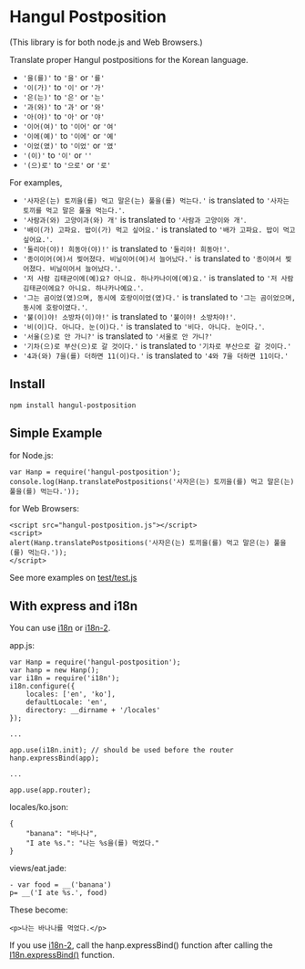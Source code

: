 # Hangul Postposition

(This library is for both node.js and Web Browsers.)

Translate proper Hangul postpositions for the Korean language.

* `'을(를)'` to `'을'` or `'를'`
* `'이(가)'` to `'이'` or `'가'`
* `'은(는)'` to `'은'` or `'는'`
* `'과(와)'` to `'과'` or `'와'`
* `'아(야)'` to `'아'` or `'야'`
* `'이어(여)'` to `'이어'` or `'여'`
* `'이에(예)'` to `'이에'` or `'예'`
* `'이었(였)'` to `'이었'` or `'였'`
* `'(이)'` to `'이'` or `''`
* `'(으)로'` to `'으로'` or `'로'`

For examples,

* `'사자은(는) 토끼을(를) 먹고 말은(는) 풀을(를) 먹는다.'` is translated to `'사자는 토끼를 먹고 말은 풀을 먹는다.'`.
* `'사람과(와) 고양이과(와) 개'` is translated to `'사람과 고양이와 개'`.
* `'배이(가) 고파요. 밥이(가) 먹고 싶어요.'` is translated to `'배가 고파요. 밥이 먹고 싶어요.'`.
* `'둘리아(야)! 희동아(야)!'` is translated to `'둘리야! 희동아!'`.
* `'종이이어(여)서 찢어졌다. 비닐이어(여)서 늘어났다.'` is translated to `'종이여서 찢어졌다. 비닐이어서 늘어났다.'`.
* `'저 사람 김태균이에(예)요? 아니요. 하나카나이에(예)요.'` is translated to `'저 사람 김태균이에요? 아니요. 하나카나예요.'`.
* `'그는 곰이었(였)으며, 동시에 호랑이이었(였)다.'` is translated to `'그는 곰이었으며, 동시에 호랑이였다.'`.
* `'불(이)야! 소방차(이)야!'` is translated to `'불이야! 소방차야!'`.
* `'비(이)다. 아니다. 눈(이)다.'` is translated to `'비다. 아니다. 눈이다.'`.
* `'서울(으)로 안 가니?'` is translated to `'서울로 안 가니?'`
* `'기차(으)로 부산(으)로 갈 것이다.'` is translated to `'기차로 부산으로 갈 것이다.'`
* `'4과(와) 7을(를) 더하면 11(이)다.'` is translated to `'4와 7을 더하면 11이다.'`

## Install
	npm install hangul-postposition

## Simple Example

for Node.js:

	var Hanp = require('hangul-postposition');
	console.log(Hanp.translatePostpositions('사자은(는) 토끼을(를) 먹고 말은(는) 풀을(를) 먹는다.'));

for Web Browsers:

	<script src="hangul-postposition.js"></script>
	<script>
	alert(Hanp.translatePostpositions('사자은(는) 토끼을(를) 먹고 말은(는) 풀을(를) 먹는다.'));
	</script>

See more examples on [test/test.js](https://github.com/peecky/hangul-postposition/blob/master/test/test.js)

## With express and i18n
You can use [i18n](https://github.com/mashpie/i18n-node) or [i18n-2](https://github.com/jeresig/i18n-node-2).

app.js:

	var Hanp = require('hangul-postposition');
	var hanp = new Hanp();
	var i18n = require('i18n');
	i18n.configure({
		locales: ['en', 'ko'],
		defaultLocale: 'en',
		directory: __dirname + '/locales'
	});
	
	...
	
	app.use(i18n.init);	// should be used before the router
	hanp.expressBind(app);
	
	...
	
	app.use(app.router);

locales/ko.json:

	{
		"banana": "바나나",
		"I ate %s.": "나는 %s을(를) 먹었다."
	}

views/eat.jade:

	- var food = __('banana')
	p= __('I ate %s.', food)

These become:

	<p>나는 바나나를 먹었다.</p>

If you use [i18n-2](https://github.com/jeresig/i18n-node-2), call the hanp.expressBind() function after calling the [I18n.expressBind()](https://github.com/jeresig/i18n-node-2#i18nexpressbindapp-options) function.

